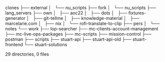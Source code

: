 clones
├── external
│   └── nu_scripts
├── fork
│   └── nu_scripts
├── lang_servers
├── own
│   ├── aoc22
│   ├── dots
│   ├── fixtures-generator
│   ├── git-tellme
│   ├── knowledge-material
│   ├── marcelarie.com
│   ├── nix
│   └── rofi-translate-to-clip
├── pers
│   └── notes
└── work
    ├── lop-searcher
    ├── mc-clients-account-management
    ├── mc-live-ops-packages
    ├── mc-scripts
    ├── mission-control
    ├── postman
    ├── scripts
    ├── stuart-api
    ├── stuart-api-old
    ├── stuart-frontend
    └── stuart-solutions

29 directories, 0 files
